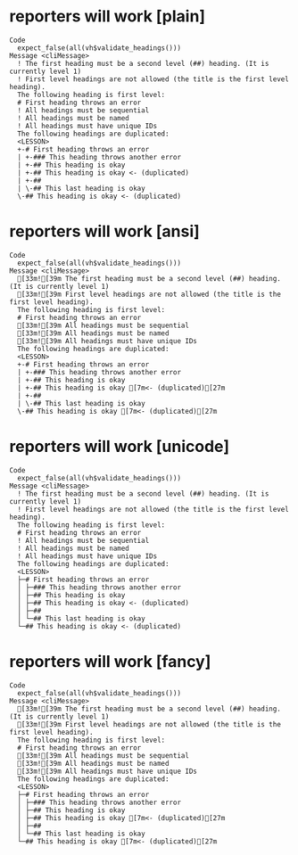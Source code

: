 # reporters will work [plain]

    Code
      expect_false(all(vh$validate_headings()))
    Message <cliMessage>
      ! The first heading must be a second level (##) heading. (It is currently level 1)
      ! First level headings are not allowed (the title is the first level heading).
      The following heading is first level: 
      # First heading throws an error
      ! All headings must be sequential
      ! All headings must be named
      ! All headings must have unique IDs
      The following headings are duplicated:
      <LESSON>
      +-# First heading throws an error
      | +-### This heading throws another error
      | +-## This heading is okay
      | +-## This heading is okay <- (duplicated)
      | +-## 
      | \-## This last heading is okay
      \-## This heading is okay <- (duplicated)

# reporters will work [ansi]

    Code
      expect_false(all(vh$validate_headings()))
    Message <cliMessage>
      [33m![39m The first heading must be a second level (##) heading. (It is currently level 1)
      [33m![39m First level headings are not allowed (the title is the first level heading).
      The following heading is first level: 
      # First heading throws an error
      [33m![39m All headings must be sequential
      [33m![39m All headings must be named
      [33m![39m All headings must have unique IDs
      The following headings are duplicated:
      <LESSON>
      +-# First heading throws an error
      | +-### This heading throws another error
      | +-## This heading is okay
      | +-## This heading is okay [7m<- (duplicated)[27m
      | +-## 
      | \-## This last heading is okay
      \-## This heading is okay [7m<- (duplicated)[27m

# reporters will work [unicode]

    Code
      expect_false(all(vh$validate_headings()))
    Message <cliMessage>
      ! The first heading must be a second level (##) heading. (It is currently level 1)
      ! First level headings are not allowed (the title is the first level heading).
      The following heading is first level: 
      # First heading throws an error
      ! All headings must be sequential
      ! All headings must be named
      ! All headings must have unique IDs
      The following headings are duplicated:
      <LESSON>
      ├─# First heading throws an error
      │ ├─### This heading throws another error
      │ ├─## This heading is okay
      │ ├─## This heading is okay <- (duplicated)
      │ ├─## 
      │ └─## This last heading is okay
      └─## This heading is okay <- (duplicated)

# reporters will work [fancy]

    Code
      expect_false(all(vh$validate_headings()))
    Message <cliMessage>
      [33m![39m The first heading must be a second level (##) heading. (It is currently level 1)
      [33m![39m First level headings are not allowed (the title is the first level heading).
      The following heading is first level: 
      # First heading throws an error
      [33m![39m All headings must be sequential
      [33m![39m All headings must be named
      [33m![39m All headings must have unique IDs
      The following headings are duplicated:
      <LESSON>
      ├─# First heading throws an error
      │ ├─### This heading throws another error
      │ ├─## This heading is okay
      │ ├─## This heading is okay [7m<- (duplicated)[27m
      │ ├─## 
      │ └─## This last heading is okay
      └─## This heading is okay [7m<- (duplicated)[27m

